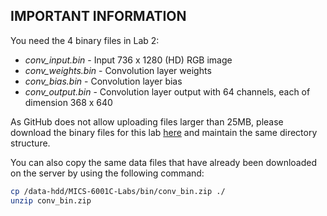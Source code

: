 ## IMPORTANT INFORMATION

You need the 4 binary files in Lab 2:
- *conv_input.bin* - Input 736 x 1280 (HD) RGB image
- *conv_weights.bin* - Convolution layer weights
- *conv_bias.bin* - Convolution layer bias
- *conv_output.bin* - Convolution layer output with 64 channels, each of dimension 368 x 640

As GitHub does not allow uploading files larger than 25MB, please download the binary files for this lab [here](https://www.dropbox.com/scl/fo/a1mn72ulpqtbu56xfclhs/AAHy2aatAua-qTWC11Eu7Gg?rlkey=dyjqa3xz8jxhjidynk02cwtme&st=7wvzx6il&dl=0) and maintain the same directory structure.

You can also copy the same data files that have already been downloaded on the server by using the following command:
```bash
cp /data-hdd/MICS-6001C-Labs/bin/conv_bin.zip ./
unzip conv_bin.zip
```
